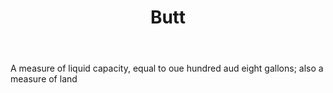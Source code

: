 ---
title: Butt
letter: B
permalink: "/definitions/bld-butt.html"
body: A measure of liquid capacity, equal to oue hundred aud eight gallons; also a
  measure of land
published_at: '2018-07-07'
source: Black's Law Dictionary 2nd Ed (1910)
layout: post
---